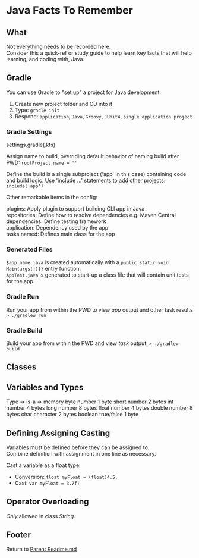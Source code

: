# Java Facts To Remember

## What

Not everything needs to be recorded here.  
Consider this a quick-ref or study guide to help learn key facts that will help learning, and coding with, Java.  

## Gradle

You can use Gradle to "set up" a project for Java development.  

1. Create new project folder and CD into it  
2. Type: `gradle init`  
3. Respond: `application`, `Java`, `Groovy`, `JUnit4`, `single application project`  

### Gradle Settings

settings.gradle(.kts)

Assign name to build, overriding default behavior of naming build after PWD: `rootProject.name = ''`  

Define the build is a single subproject ('app' in this case) containing code and build logic. Use 'include ...' statements to add other projects: `include('app')`  

Other remarkable items in the config:

plugins: Apply plugin to support building CLI app in Java  
repositories: Define how to resolve dependencies e.g. Maven Central  
dependencies: Define testing framework  
application: Dependency used by the app  
tasks.named: Defines main class for the app  

### Generated Files

`$app_name.java` is created automatically with a `public static void Main(args[]){}` entry function.  
`AppTest.java` is generated to start-up a class file that will contain unit tests for the app.  

### Gradle Run

Run your app from within the PWD to view *app* output and other task results `> ./gradlew run`  

### Gradle Build

Build your app from within the PWD and view *task* output: `> ./gradlew build`  

## Classes

## Variables and Types

Type => is-a => memory
byte  number  1 byte
short number  2 bytes
int number  4 bytes
long  number  8 bytes
float number  4 bytes
double  number  8 bytes
char  character 2 bytes
boolean true/false  1 byte

## Defining Assigning Casting

Variables must be defined before they can be assigned to.  
Combine definition with assignment in one line as necessary.  

Cast a variable as a float type:  

- Conversion: `float myFloat = (float)4.5;`  
- Cast: `var myFloat = 3.7f;`  

## Operator Overloading

*Only* allowed in class *String*.  

## Footer

Return to [Parent Readme.md](../README.html)  
